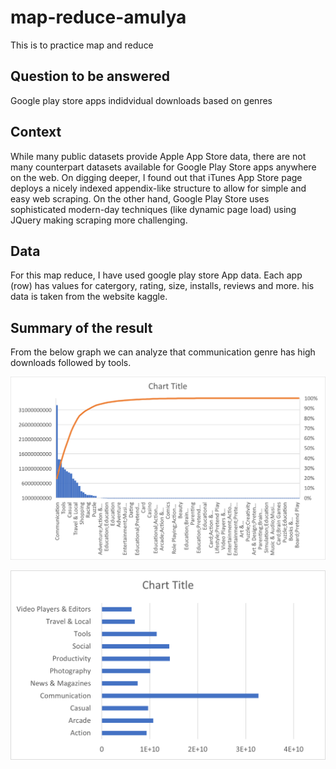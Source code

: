 # map-reduce-amulya
This is to practice map and reduce

## Question to be answered
Google play store apps indidvidual downloads based on genres 

## Context
While many public datasets provide Apple App Store data, there are not many counterpart datasets available for Google Play Store apps anywhere on the web. On digging deeper, I found out that iTunes App Store page deploys a nicely indexed appendix-like structure to allow for simple and easy web scraping. On the other hand, Google Play Store uses sophisticated modern-day techniques (like dynamic page load) using JQuery making scraping more challenging.

## Data
For this map reduce, I have used google play store App data. Each app (row) has values for catergory, rating, size, installs, reviews and more. his data is taken from the website kaggle.

## Summary of the result

From the below graph we can analyze that communication genre has high downloads followed by tools.

![image1](Images/all.png)


![image2](Images/Picture1.png)
